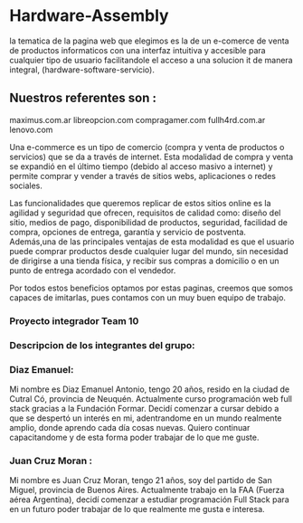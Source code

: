 # Hardware-Assembly 

la tematica de la pagina web que elegimos es la de un  e-comerce 
de venta de productos informaticos con  una interfaz intuitiva y accesible
para cualquier tipo de usuario facilitandole el acceso  a una solucion  it de manera integral, 
(hardware-software-servicio).

## Nuestros referentes son :

maximus.com.ar
libreopcion.com
compragamer.com
fullh4rd.com.ar
lenovo.com

Una e-commerce es un tipo de comercio (compra y venta de productos o servicios) que se da a través de internet. Esta modalidad de compra y venta se expandió en el último tiempo (debido al acceso masivo a internet) y permite comprar y vender a través de sitios webs, aplicaciones o redes sociales.

Las funcionalidades que queremos replicar de estos sitios online es la agilidad y seguridad que ofrecen, requisitos de calidad como: diseño del sitio, medios de pago, disponibilidad de productos, seguridad, facilidad de compra, opciones de entrega, garantía y servicio de postventa. Además,una de las principales ventajas de esta modalidad es que el usuario puede comprar productos desde cualquier lugar del mundo, sin necesidad de dirigirse a una tienda física, y recibir sus compras a domicilio o en un punto de entrega acordado con el vendedor.

Por todos estos beneficios optamos por estas paginas, creemos que somos capaces de imitarlas, pues contamos con un muy buen equipo de trabajo.






### Proyecto  integrador Team 10

### Descripcion de los integrantes del grupo:

### Diaz Emanuel: 

Mi nombre es Diaz Emanuel Antonio, tengo 20 años, resido en la ciudad de Cutral Có, provincia de Neuquén. Actualmente curso programación web full stack gracias a la Fundación Formar. Decidí comenzar a cursar debido a que se despertó un interés en mi, adentrandome en un mundo realmente amplio, donde aprendo cada día cosas nuevas. Quiero continuar capacitandome y de esta forma poder trabajar de lo que me guste.


### Juan Cruz Moran :

Mi nombre es Juan Cruz Moran, tengo 21 años, soy del partido de San Miguel, provincia de Buenos Aires. Actualmente trabajo en la FAA (Fuerza aérea Argentina), decidí comenzar a estudiar programación Full Stack para en un futuro poder trabajar de lo que realmente me gusta e interesa.